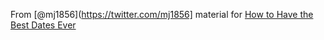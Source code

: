 From [@mj1856](https://twitter.com/mj1856] material for [How to Have the Best Dates Ever](http://codeofmatt.com/2017/01/12/codemash-2017/)


